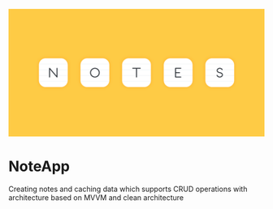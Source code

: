![cover](https://github.com/devrath/NoteApp/blob/main/Assets/banner.png)


# NoteApp
Creating notes and caching data which supports CRUD operations with architecture based on MVVM and clean architecture 
